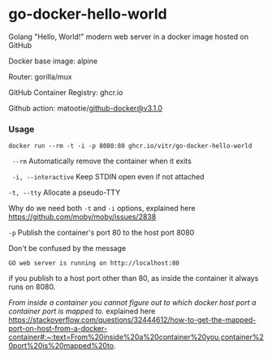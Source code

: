 # go-docker-hello-world
Golang "Hello, World!" modern web server in a docker image hosted on GitHub

Docker base image: alpine

Router: gorilla/mux

GitHub Container Registry: ghcr.io

Github action: matootie/github-docker@v3.1.0

### Usage

```shell
docker run --rm -t -i -p 8080:80 ghcr.io/vitr/go-docker-hello-world
```

` --rm` Automatically remove the container
when it exits

` -i, --interactive` Keep STDIN open even if not attached

`-t, --tty` Allocate a pseudo-TTY

Why do we need both `-t` and `-i` options, explained here https://github.com/moby/moby/issues/2838

`-p`  Publish the container's port 80 to
the host port 8080

Don't be confused by the message

`GO web server is running on http://localhost:80`

if you publish to a host port other than 80, as inside the container it always runs on 8080.

_From inside a container you cannot figure out to which docker host port a container port is mapped to._ explained here https://stackoverflow.com/questions/32444612/how-to-get-the-mapped-port-on-host-from-a-docker-container#:~:text=From%20inside%20a%20container%20you,container%20port%20is%20mapped%20to.